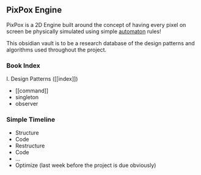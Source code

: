## PixPox Engine

PixPox is a 2D Engine built around the concept of having every pixel on screen be physically simulated using simple [automaton](https://en.wikipedia.org/wiki/Automaton) rules! 

This obsidian vault is to be a research database of the design patterns and algorithms used throughout the project.


### Book Index

I. Design Patterns ([[index]])
- [[command]]
- singleton
- observer 




### Simple Timeline
- Structure
- Code
- Restructure
- Code
- ...
- Optimize (last week before the project is due obviously)